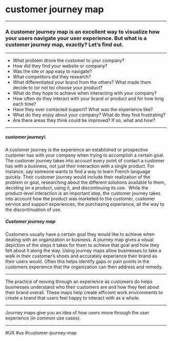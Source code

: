 # customer  journey map
***
### A customer journey map is an excellent way to visualize how your users navigate your user experience. But what is a customer journey map, exactly? Let’s find out.
***

-   What problem drove the customer to your company?
-   How did they find your website or company?
-   Was the site or app easy to navigate?
-   What competitors did they research?
-   What differentiated your brand from the others? What made them decide to (or not to) choose your product?
-   What do they hope to achieve when interacting with your company?
-   How often do they interact with your brand or product and for how long each time?
-   Have they ever contacted support? What was the experience like?
-   What do they enjoy about your company? What do they find frustrating?
-   Are there areas they think could be improved? If so, what and how?
***
##### customer journey\
A customer journey is the experience an established or prospective customer has with your company when trying to accomplish a certain goal. The customer journey takes into account every point of contact a customer has with a business, not just their interaction with a single product. For instance, say someone wants to find a way to learn French language quickly. Their customer journey would include their realization of the problem or goal, researching about the different solutions available to them, deciding on a product, using it, and discontinuing its use.  While the product-level interaction is an important step, the customer journey takes into account how the product was marketed to the customer, customer service and support experiences, the purchasing experience, all the way to the discontinuation of use.

##### Customer journey map
Customers usually have a certain goal they would like to achieve when dealing with an organization or business. A journey map gives a visual depiction of the steps it takes for them to achieve that goal and how they felt about it along the way. Using journey maps allow businesses to take a walk in their customer’s shoes and accurately experience their brand as their users would. Often this helps identify gaps or pain points in the customers experience that the organization can then address and remedy.
***
The practice of moving through an experience as customers do helps businesses understand who their customers are and how they feel about their brand overall. These maps help create efficient work environments to create a brand that users feel happy to interact with as a whole.
***

Journey maps give you an idea of how users move through the user experience (in common use cases).
***

#UX #ux #customer-journey-map
